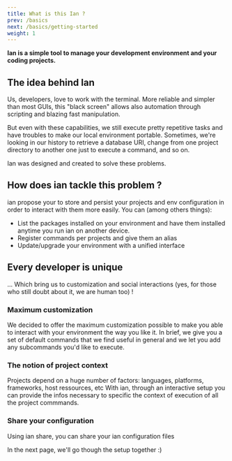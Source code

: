 ```yaml
---
title: What is this Ian ?
prev: /basics
next: /basics/getting-started
weight: 1
---
```


**Ian is a simple tool to manage your development environment and your coding projects.**


## The idea behind Ian

Us, developers, love to work with the terminal. More reliable and simpler than most GUIs, this "black screen" allows also automation through scripting and blazing fast manipulation.

But even with these capabilities, we still execute pretty repetitive tasks and have troubles to make our local environment portable.
Sometimes, we're looking in our history to retrieve a database URI, change from one project directory to another one just to execute a command, and so on.

Ian was designed and created to solve these problems.


## How does ian tackle this problem ?

ian propose your to store and persist your projects and env configuration in order to interact with them more easily.
You can (among others things):

- List the packages installed on your environment and have them installed anytime you run ian on another device.
- Register commands per projects and give them an alias
- Update/upgrade your environment with a unified interface


## Every developer is unique

... Which bring us to customization and social interactions (yes, for those who still doubt about it, we are human too) !


### Maximum customization

We decided to offer the maximum customization possible to make you able to interact with your environment the way you like it.
In brief, we give you a set of default commands that we find useful in general and we let you add any subcommands you'd like to execute.

### The notion of project context

Projects depend on a huge number of factors: languages, platforms, frameworks, host ressources, etc
With ian, through an interactive setup you can provide the infos necessary to specific the context of execution of all the project commmands.

### Share your configuration

Using ian share, you can share your ian configuration files



In the next page, we'll go though the setup together :)
